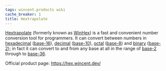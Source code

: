 ```yaml
---
tags: wincent.products wiki
cache_breaker: 1
title: Hextrapolate
---
```


[Hextrapolate](/wiki/Hextrapolate) (formerly known as [WinHex](/wiki/WinHex)) is a fast and convenient number conversion tool for programmers. It can convert between numbers in [hexadecimal](/wiki/hexadecimal) ([base-16](/wiki/base-16)), [decimal](/wiki/decimal) ([base-10](/wiki/base-10)), [octal](/wiki/octal) ([base-8](/wiki/base-8)) and [binary](/wiki/binary) ([base-2](/wiki/base-2)); in fact it can convert to and from any base at all in the range of [base-2](/wiki/base-2) through to [base-36](/wiki/base-36).

Official product page: <https://hex.wincent.dev/>
